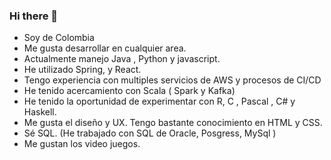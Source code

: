 ### Hi there 👋

<!--
**AriasAEnima/AriasAEnima** is a ✨ _special_ ✨ repository because its `README.md` (this file) appears on your GitHub profile.-->


- Soy de Colombia
- Me gusta desarrollar en cualquier area.
- Actualmente manejo Java , Python y javascript.
- He utilizado Spring, y React.
- Tengo experiencia con multiples servicios de AWS y procesos de CI/CD
- He tenido acercamiento con Scala ( Spark y Kafka)
- He tenido la oportunidad de experimentar con R, C , Pascal , C# y Haskell.
- Me gusta el diseño y UX. Tengo bastante conocimiento en HTML y CSS.
- Sé SQL. (He trabajado con SQL de Oracle, Posgress, MySql )
- Me gustan los video juegos.


